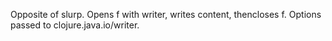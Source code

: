 Opposite of slurp.  Opens f with writer, writes content, thencloses f. Options passed to clojure.java.io/writer.